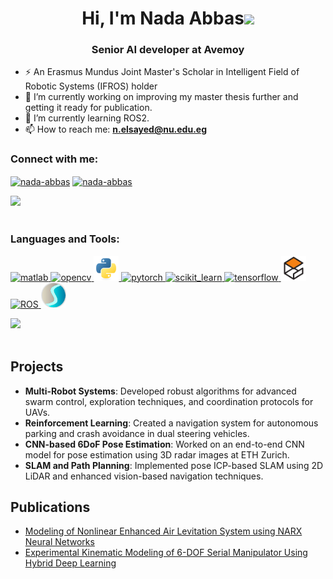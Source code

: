 <h1 align="center"><b>Hi, I'm Nada Abbas</b><img src="https://media.giphy.com/media/hvRJCLFzcasrR4ia7z/giphy.gif" width="35"></h1>
<h3 align="center">Senior AI developer at Avemoy</h3>

- ⚡  An Erasmus Mundus Joint Master's Scholar in Intelligent Field of Robotic Systems (IFROS) holder
- 🔭 I’m currently working on improving my master thesis further and getting it ready for publication.
- 🌱 I’m currently learning ROS2.
- 📫 How to reach me: **n.elsayed@nu.edu.eg**

<h3 align="left">Connect with me:</h3>
<p align="left">
<a href="https://linkedin.com/in/nada-abbas" target="blank"><img align="center" src="https://raw.githubusercontent.com/rahuldkjain/github-profile-readme-generator/master/src/images/icons/Social/linked-in-alt.svg" alt="nada-abbas" height="30" width="40" /></a>
<a href="https://www.instagram.com/nada.abbas21?igsh=MW9kNGlia3owczV5dg==" target="blank"><img align="center" src="https://raw.githubusercontent.com/rahuldkjain/github-profile-readme-generator/master/src/images/icons/Social/instagram.svg" alt="nada-abbas" height="30" width="40" /></a>
</p>

<img src="https://user-images.githubusercontent.com/73097560/115834477-dbab4500-a447-11eb-908a-139a6edaec5c.gif"><br><br>

<h3 align="left">Languages and Tools:</h3>
<p align="left"> 
<a href="https://www.mathworks.com/" target="_blank" rel="noreferrer"> <img src="https://upload.wikimedia.org/wikipedia/commons/2/21/Matlab_Logo.png" alt="matlab" width="40" height="40"/> </a> 
<a href="https://opencv.org/" target="_blank" rel="noreferrer"> <img src="https://www.vectorlogo.zone/logos/opencv/opencv-icon.svg" alt="opencv" width="40" height="40"/> </a> 
<a href="https://www.python.org" target="__blank" rel="noreferrer"> <img src="https://raw.githubusercontent.com/devicons/devicon/master/icons/python/python-original.svg" alt="python" width="40" height="40"/> </a> 
<a href="https://pytorch.org/" target="_blank" rel="noreferrer"> <img src="https://www.vectorlogo.zone/logos/pytorch/pytorch-icon.svg" alt="pytorch" width="40" height="40"/> </a> 
<a href="https://scikit-learn.org/" target="_blank" rel="noreferrer"> <img src="https://upload.wikimedia.org/wikipedia/commons/0/05/Scikit_learn_logo_small.svg" alt="scikit_learn" width="40" height="40"/> </a> 
<a href="https://www.tensorflow.org" target="_blank" rel="noreferrer"> <img src="https://www.vectorlogo.zone/logos/tensorflow/tensorflow-icon.svg" alt="tensorflow" width="40" height="40"/> </a> 
<a href="https://gazebosim.org/home" target="_blank" rel="noreferrer"> <img src="media/gazebo.png" alt="Gazebo" width="40" height="40"/> </a> 
<a href="https://www.ros.org/" target="_blank" rel="noreferrer"> <img src="https://www.vectorlogo.zone/logos/ros/ros-ar21.svg" alt="ROS" width="40" height="40"/> </a> 
<a href="https://stonefish.readthedocs.io/en/latest/" target="_blank" rel="noreferrer"> <img src="media/stone_fish-logo.png" alt="Stonefish" width="40" height="40"/> </a> 
</p>

<img src="https://user-images.githubusercontent.com/73097560/115834477-dbab4500-a447-11eb-908a-139a6edaec5c.gif"><br><br>

## Projects
- **Multi-Robot Systems**: Developed robust algorithms for advanced swarm control, exploration techniques, and coordination protocols for UAVs.
- **Reinforcement Learning**: Created a navigation system for autonomous parking and crash avoidance in dual steering vehicles.
- **CNN-based 6DoF Pose Estimation**: Worked on an end-to-end CNN model for pose estimation using 3D radar images at ETH Zurich.
- **SLAM and Path Planning**: Implemented pose ICP-based SLAM using 2D LiDAR and enhanced vision-based navigation techniques.

## Publications
- [Modeling of Nonlinear Enhanced Air Levitation System using NARX Neural Networks](https://ieeexplore.ieee.org/document/9600486)
- [Experimental Kinematic Modeling of 6-DOF Serial Manipulator Using Hybrid Deep Learning](https://www.researchgate.net/publication/340097589_Experimental_Kinematic_Modeling_of_6-DOF_Serial_Manipulator_Using_Hybrid_Deep_Learning)
